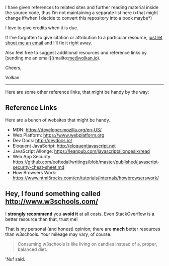 I have given references to related sites and further reading material inside the source code, thus I’m not maintaining a separate list here (•that might change if/when I decide to convert this repository into a book maybe*)

I love to give credits when it is due.

If I’ve forgotten to give citation or attribution to a particular resource, [just let shoot me an email](mailto:me@volkan.io) and I’ll fix it right away.

Also feel free to suggest additional resources and reference links by [sending me an email]((mailto:me@volkan.io).

Cheers,

Volkan.

---

Here are some other reference links, that might be handy by the way:

## Reference Links

Here are a bunch of websites that might be handy.

* MDN: <https://developer.mozilla.org/en-US/>
* Web Platform: <https://www.webplatform.org>
* Dev Docs: <http://devdocs.io/>
* Eloquent JavaScript: <http://eloquentjavascript.net>
* JavaScript Allonge: <https://leanpub.com/javascriptallongesix/read>
* Web App Security: <https://github.com/eoftedal/writings/blob/master/published/javascript-security-cheat-sheet.md>
* How Browsers Work: <https://www.html5rocks.com/en/tutorials/internals/howbrowserswork/>

## Hey, I found something called http://www.w3schools.com/

I **strongly recommend** you **avoid it** at all costs. Even StackOverflow is a better resource than that, trust me! 

That is my personal (and honest) opinion; there are **much** better resources than w3schools. Your mileage may vary, of course.

> Consuming w3schools is like living on candies instead of a, proper, balanced diet.

’Nuf said.
